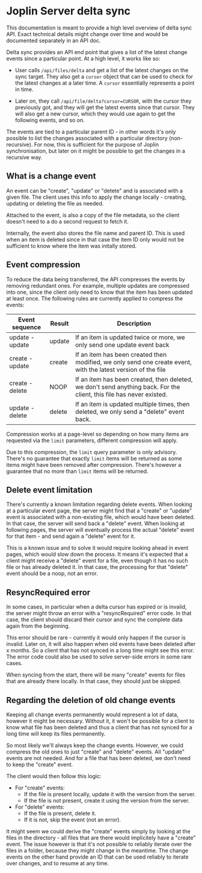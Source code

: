 # Joplin Server delta sync

This documentation is meant to provide a high level overview of delta sync API. Exact technical details might change over time and would be documented separately in an API doc.

Delta sync provides an API end point that gives a list of the latest change events since a particular point. At a high level, it works like so:

- User calls `/api/files/delta` and get a list of the latest changes on the sync target. They also get a `cursor` object that can be used to check for the latest changes at a later time. A `cursor` essentially represents a point in time.

- Later on, they call `/api/file/delta?cursor=CURSOR`, with the cursor they previously got, and they will get the latest events since that cursor. They will also get a new cursor, which they would use again to get the following events, and so on.

The events are tied to a particular parent ID - in other words it's only possible to list the changes associated with a particular directory (non-recursive). For now, this is sufficient for the purpose of Joplin synchronisation, but later on it might be possible to get the changes in a recursive way.

## What is a change event

An event can be "create", "update" or "detete" and is associated with a given file. The client uses this info to apply the change locally - creating, updating or deleting the file as needed.

Attached to the event, is also a copy of the file metadata, so the client doesn't need to a do a second request to fetch it.

Internally, the event also stores the file name and parent ID. This is used when an item is deleted since in that case the item ID only would not be sufficient to know where the item was initally stored.

## Event compression

To reduce the data being transferred, the API compresses the events by removing redundant ones. For example, multiple updates are compressed into one, since the client only need to know that the item has been updated at least once. The following rules are currently applied to compress the events:

Event sequence | Result | Description
--- | --- | ---
update - update | update | If an item is updated twice or more, we only send one update event back
create - update | create | If an item has been created then modified, we only send one create event, with the latest version of the file
create - delete | NOOP | If an item has been created, then deleted, we don't send anything back. For the client, this file has never existed.
update - delete | delete | If an item is updated multiple times, then deleted, we only send a "delete" event back.

Compression works at a page-level so depending on how many items are requested via the `limit` parameters, different compression will apply.

Due to this compression, the `limit` query parameter is only advisory. There's no guarantee that exactly `limit` items will be returned as some items might have been removed after compression. There's however a guarantee that no more than `limit` items will be returned.

## Delete event limitation

There's currently a known limitation regarding delete events. When looking at a particular event page, the server might find that a "create" or "update" event is associated with a non-existing file, which would have been deleted. In that case, the server will send back a "delete" event. When looking at following pages, the server will eventually process the actual "delete" event for that item - and send again a "delete" event for it.

This is a known issue and to solve it would require looking ahead in event pages, which would slow down the process. It means it's expected that a client might receive a "delete" event for a file, even though it has no such file or has already deleted it. In that case, the processing for that "delete" event should be a noop, not an error.

## ResyncRequired error

In some cases, in particular when a delta cursor has expired or is invalid, the server might throw an error with a "resyncRequired" error code. In that case, the client should discard their cursor and sync the complete data again from the beginning.

This error should be rare - currently it would only happen if the cursor is invalid. Later on, it will also happen when old events have been deleted after x months. So a client that has not synced in a long time might see this error. The error code could also be used to solve server-side errors in some rare cases.

When syncing from the start, there will be many "create" events for files that are already there locally. In that case, they should just be skipped.

## Regarding the deletion of old change events

Keeping all change events permanently would represent a lot of data, however it might be necessary. Without it, it won't be possible for a client to know what file has been deleted and thus a client that has not synced for a long time will keep its files permanently.

So most likely we'll always keep the change events. However, we could compress the old ones to just "create" and "delete" events. All "update" events are not needed. And for a file that has been deleted, we don't need to keep the "create" event.

The client would then follow this logic:

- For "create" events:
	- If the file is present locally, update it with the version from the server.
	- If the file is not present, create it using the version from the server.
- For "delete" events:
	- If the file is present, delete it.
	- If it is not, skip the event (not an error).

It might seem we could derive the "create" events simply by looking at the files in the directory - all files that are there would implicitely have a "create" event. The issue however is that it's not possible to reliably iterate over the files in a folder, because they might change in the meantime. The change events on the other hand provide an ID that can be used reliably to iterate over changes, and to resume at any time.